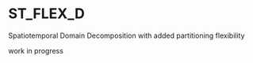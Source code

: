 # ST_FLEX_D
Spatiotemporal Domain Decomposition with added partitioning flexibility

work in progress
